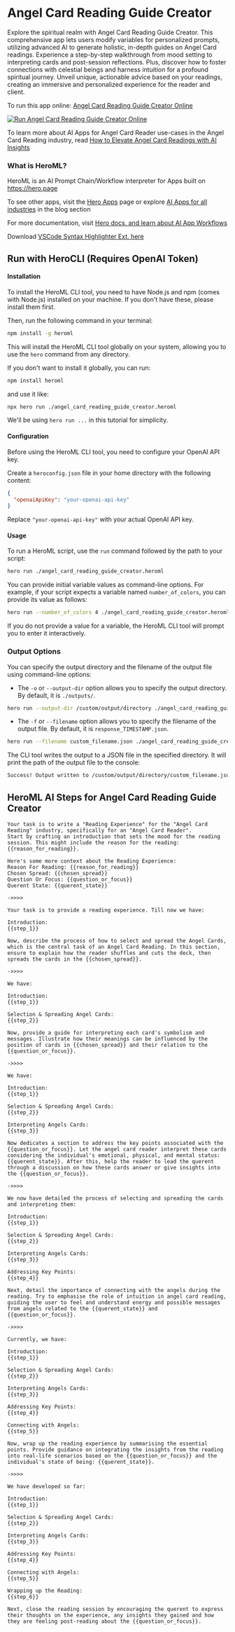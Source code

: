 # Angel Card Reading Guide Creator

Explore the spiritual realm with Angel Card Reading Guide Creator. This comprehensive app lets users modify variables for personalized prompts, utilizing advanced AI to generate holistic, in-depth guides on Angel Card readings. Experience a step-by-step walkthrough from mood setting to interpreting cards and post-session reflections. Plus, discover how to foster connections with celestial beings and harness intuition for a profound spiritual journey. Unveil unique, actionable advice based on your readings, creating an immersive and personalized experience for the reader and client.

To run this app online: [Angel Card Reading Guide Creator Online](https://hero.page/app/angel-card-reading-guide-creator-comprehensive-custom-angel-card-guide/JdZFFZDVbjIrZHIaQgZF)

[![Run Angel Card Reading Guide Creator Online](/assets/run.svg)](https://hero.page/app/angel-card-reading-guide-creator-comprehensive-custom-angel-card-guide/JdZFFZDVbjIrZHIaQgZF)

To learn more about AI Apps for Angel Card Reader use-cases in the Angel Card Reading industry, read [How to Elevate Angel Card Readings with AI Insights](https://hero.page/blog/ai/angel-card-reading/how-to-elevate-angel-card-readings-with-ai-insights/170725)

### What is HeroML?
HeroML is an AI Prompt Chain/Workflow interpreter for Apps built on https://hero.page 

To see other apps, visit the [Hero Apps](https://hero.page/apps) page or explore [AI Apps for all industries](https://hero.page/blog) in the blog section

For more documentation, visit [Hero docs, and learn about AI App Workflows](https://hero.page/tutorials/introduction-to-heroml)

Download [VSCode Syntax Highlighter Ext. here](https://marketplace.visualstudio.com/items?itemName=hero-page.heroml)

## Run with HeroCLI (Requires OpenAI Token)

#### Installation

To install the HeroML CLI tool, you need to have Node.js and npm (comes with Node.js) installed on your machine. If you don't have these, please install them first. 

Then, run the following command in your terminal:

```bash
npm install -g heroml
```

This will install the HeroML CLI tool globally on your system, allowing you to use the `hero` command from any directory.

If you don't want to install it globally, you can run:

```bash
npm install heroml
```

and use it like:

```bash
npx hero run ./angel_card_reading_guide_creator.heroml
```

We'll be using `hero run ...` in this tutorial for simplicity.

#### Configuration

Before using the HeroML CLI tool, you need to configure your OpenAI API key. 

Create a `heroconfig.json` file in your home directory with the following content:

```json
{
  "openaiApiKey": "your-openai-api-key"
}
```

Replace `"your-openai-api-key"` with your actual OpenAI API key.

#### Usage

To run a HeroML script, use the `run` command followed by the path to your script:

```bash
hero run ./angel_card_reading_guide_creator.heroml
```

You can provide initial variable values as command-line options. For example, if your script expects a variable named `number_of_colors`, you can provide its value as follows:

```bash
hero run --number_of_colors 4 ./angel_card_reading_guide_creator.heroml
```

If you do not provide a value for a variable, the HeroML CLI tool will prompt you to enter it interactively.

### Output Options

You can specify the output directory and the filename of the output file using command-line options:

- The `-o` or `--output-dir` option allows you to specify the output directory. By default, it is `./outputs/`.

```bash
hero run --output-dir /custom/output/directory ./angel_card_reading_guide_creator.heroml
```

- The `-f` or `--filename` option allows you to specify the filename of the output file. By default, it is `response_TIMESTAMP.json`.

```bash
hero run --filename custom_filename.json ./angel_card_reading_guide_creator.heroml
```

The CLI tool writes the output to a JSON file in the specified directory. It will print the path of the output file to the console:

```bash
Success! Output written to /custom/output/directory/custom_filename.json
```


## HeroML AI Steps for Angel Card Reading Guide Creator
```
Your task is to write a "Reading Experience" for the "Angel Card Reading" industry, specifically for an "Angel Card Reader". 
Start by crafting an introduction that sets the mood for the reading session. This might include the reason for the reading: {{reason_for_reading}}.

Here's some more context about the Reading Experience:
Reason For Reading: {{reason_for_reading}}
Chosen Spread: {{chosen_spread}}
Question Or Focus: {{question_or_focus}}
Querent State: {{querent_state}}

->>>>

Your task is to provide a reading experience. Till now we have:

Introduction:
{{step_1}}

Now, describe the process of how to select and spread the Angel Cards, which is the central task of an Angel Card Reading. In this section, ensure to explain how the reader shuffles and cuts the deck, then spreads the cards in the {{chosen_spread}}.

->>>>

We have: 

Introduction:
{{step_1}}

Selection & Spreading Angel Cards:
{{step_2}}

Now, provide a guide for interpreting each card's symbolism and messages. Illustrate how their meanings can be influenced by the position of cards in {{chosen_spread}} and their relation to the {{question_or_focus}}.

->>>>

We have: 

Introduction:
{{step_1}}

Selection & Spreading Angel Cards:
{{step_2}}

Interpreting Angels Cards:
{{step_3}}

Now dedicates a section to address the key points associated with the {{question_or_focus}}. Let the angel card reader interpret these cards considering the individual's emotional, physical, and mental status: {{querent_state}}. After this, help the reader to lead the querent through a discussion on how these cards answer or give insights into the {{question_or_focus}}.

->>>>

We now have detailed the process of selecting and spreading the cards and interpreting them:

Introduction:
{{step_1}}

Selection & Spreading Angel Cards:
{{step_2}}

Interpreting Angels Cards:
{{step_3}}

Addressing Key Points:
{{step_4}}

Next, detail the importance of connecting with the angels during the reading. Try to emphasise the role of intuition in angel card reading, guiding the user to feel and understand energy and possible messages from angels related to the {{querent_state}} and {{question_or_focus}}.

->>>>

Currently, we have:

Introduction:
{{step_1}}

Selection & Spreading Angel Cards:
{{step_2}}

Interpreting Angels Cards:
{{step_3}}

Addressing Key Points:
{{step_4}}

Connecting with Angels:
{{step_5}}

Now, wrap up the reading experience by summarising the essential points. Provide guidance on integrating the insights from the reading into real-life scenarios based on the {{question_or_focus}} and the individual's state of being: {{querent_state}}.

->>>>

We have developed so far:

Introduction:
{{step_1}}

Selection & Spreading Angel Cards:
{{step_2}}

Interpreting Angels Cards:
{{step_3}}

Addressing Key Points:
{{step_4}}

Connecting with Angels:
{{step_5}}

Wrapping up the Reading:
{{step_6}}

Next, close the reading session by encouraging the querent to express their thoughts on the experience, any insights they gained and how they are feeling post-reading about the {{question_or_focus}}. 


```

